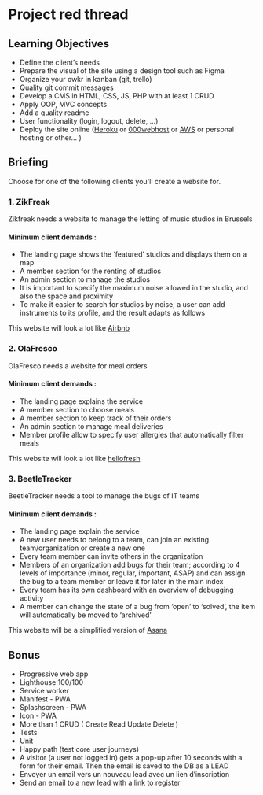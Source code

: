 # Project red thread

## Learning Objectives
- Define the client’s needs
- Prepare the visual of the site using a design tool such as Figma
- Organize your owkr in kanban (git, trello)
- Quality git commit messages
- Develop a CMS in HTML, CSS, JS, PHP with at least 1 CRUD
- Apply OOP, MVC concepts
- Add a quality readme
- User functionality (login, logout, delete, ...)
- Deploy the site online ([Heroku](https://heroku.com/) or [000webhost](https://000webhost.com) or [AWS](https://aws.amazon.com/fr/free) or personal hosting or other... )

## Briefing
Choose for one of the following clients you'll create a website for.

### 1. ZikFreak
Zikfreak needs a website to manage the letting of music studios in Brussels

#### Minimum client demands :

- The landing page shows the ‘featured’ studios and displays them on a map
- A member section for the renting of studios
- An admin section to manage the studios
- It is important to specify the maximum noise allowed in the studio, and also the space and proximity
- To make it easier to search for studios by noise, a user can add instruments to its profile, and the result adapts as follows

This website will look a lot like [Airbnb](https://www.airbnb.be/)


### 2. OlaFresco
OlaFresco needs a website for meal orders

#### Minimum client demands :

- The landing page explains the service
- A member section to choose meals
- A member section to keep track of their orders
- An admin section to manage meal deliveries
- Member profile allow to specify user allergies that automatically filter meals

This website will look a lot like [hellofresh](https://hellofresh.com/)


### 3. BeetleTracker
BeetleTracker needs a tool to manage the bugs of IT teams

#### Minimum client demands :

- The landing page explain the service
- A new user needs to belong to a team, can join an existing team/organization or create a new one
- Every team member can invite others in the organization
- Members of an organization add bugs for their team; according to 4 levels of importance (minor, regular, important, ASAP) and can assign the bug to a team member or leave it for later in the main index
- Every team has its own dashboard with an overview of debugging activity
- A member can change the state of a bug from ‘open’ to ‘solved’, the item will automatically be moved to ‘archived’

This website will be a simplified version of [Asana](https://asana.com/)


## Bonus
- Progressive web app
- Lighthouse 100/100
- Service worker
- Manifest - PWA
- Splashscreen - PWA
- Icon - PWA
- More than 1 CRUD ( Create Read Update Delete )
- Tests
- Unit
- Happy path (test core user journeys)
- A visitor (a user not logged in) gets a pop-up after 10 seconds with a form for their email. Then the email is saved to the DB as a LEAD
- Envoyer un email vers un nouveau lead avec un lien d’inscription
- Send an email to a new lead with a link to register




